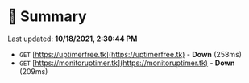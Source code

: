 # 📖 Summary
Last updated: **10/18/2021, 2:30:44 PM**

- `GET` [https://uptimerfree.tk](https://uptimerfree.tk) - **Down** (258ms)
- `GET` [https://monitoruptimer.tk](https://monitoruptimer.tk) - **Down** (209ms)
